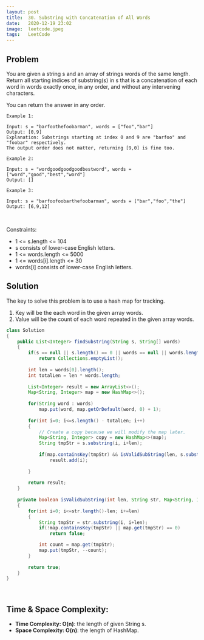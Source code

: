 ```yaml
---
layout: post 
title:  30. Substring with Concatenation of All Words
date:   2020-12-19 23:02
image:  leetcode.jpeg
tags:   LeetCode
---
```


## Problem 

You are given a string s and an array of strings words of the same length. Return all starting indices of substring(s) in s that is a concatenation of each word in words exactly once, in any order, and without any intervening characters.

You can return the answer in any order.

```
Example 1:

Input: s = "barfoothefoobarman", words = ["foo","bar"]
Output: [0,9]
Explanation: Substrings starting at index 0 and 9 are "barfoo" and "foobar" respectively.
The output order does not matter, returning [9,0] is fine too.

Example 2:

Input: s = "wordgoodgoodgoodbestword", words = ["word","good","best","word"]
Output: []

Example 3:

Input: s = "barfoofoobarthefoobarman", words = ["bar","foo","the"]
Output: [6,9,12]
```

<!-- Line breaks -->
<br />

Constraints:

* 1 <= s.length <= 104
* s consists of lower-case English letters.
* 1 <= words.length <= 5000
* 1 <= words[i].length <= 30
* words[i] consists of lower-case English letters.

## Solution

The key to solve this problem is to use a hash map for tracking.

1. Key will be the each word in the given array words.
2. Value will be the count of each word repeated in the given array words. 

```java
class Solution 
{
    public List<Integer> findSubstring(String s, String[] words) 
    {
        if(s == null || s.length() == 0 || words == null || words.length == 0)
            return Collections.emptyList();
        
        int len = words[0].length();
        int totalLen = len * words.length;
        
        List<Integer> result = new ArrayList<>();
        Map<String, Integer> map = new HashMap<>();
        
        for(String word : words)
            map.put(word, map.getOrDefault(word, 0) + 1);
        
        for(int i=0; i<=s.length() - totalLen; i++)
        {
            // Create a copy because we will modify the map later.
            Map<String, Integer> copy = new HashMap<>(map);
            String tmpStr = s.substring(i, i+len);
        
            if(map.containsKey(tmpStr) && isValidSubString(len, s.substring(i, i+totalLen), copy))
                result.add(i);
                
        }
        
        return result;
    }
    
    private boolean isValidSubString(int len, String str, Map<String, Integer> map)
    {
        for(int i=0; i<=str.length()-len; i+=len)
        {
            String tmpStr = str.substring(i, i+len);
            if(!map.containsKey(tmpStr) || map.get(tmpStr) == 0)
                return false;

            int count = map.get(tmpStr);
            map.put(tmpStr, --count);
        }
        
        return true;
    }
}
```

<!-- Line breaks -->
<br />

## Time & Space Complexity:

* **Time Complexity: O(n)**: the length of given String s.
* **Space Complexity: O(n)**: the length of HashMap.
